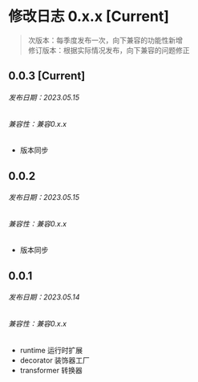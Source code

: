 # 修改日志 0.x.x [Current]

> 次版本：每季度发布一次，向下兼容的功能性新增  
> 修订版本：根据实际情况发布，向下兼容的问题修正

## 0.0.3 [Current]
###### 发布日期：2023.05.15
###### 兼容性：兼容0.x.x

+ 版本同步

## 0.0.2
###### 发布日期：2023.05.15
###### 兼容性：兼容0.x.x

+ 版本同步

## 0.0.1
###### 发布日期：2023.05.14
###### 兼容性：兼容0.x.x

+ runtime 运行时扩展
+ decorator 装饰器工厂
+ transformer 转换器
